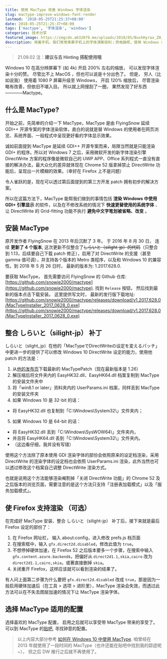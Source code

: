 ```yaml
---
title: 使用 MacType 改善 Windows 字体渲染
slug: mactype-improve-windows-font-render
lastmod: '2018-05-25T21:25:37+08:00'
date: 2018-05-25T21:25:37+08:00
tags: ['mactype', '字体渲染', 'windows']
categories: 技术分享
featured_image: https://imgcdn.a632079.me/uploads/2018/05/BushHyrax_ZH_CN9145408965_1920x1080.jpg
description: 用着手机，我们常常羡慕手机上的字体清晰锐利；而电脑呢，使用 Windows 的电脑显示字体和打印出来的字体迥然不同，这使我们埋怨。那有没有一种途径能够改善 Windows 系统的渲染策略呢？答案是有的。
---
```

 
> 21.09.02 注：**建议与去 Hinting 搭配使用哦**  

Windows 10 在高分辨屏幕下 (如 4k) 开启 200% 左右的缩放， 可以发现字体渲染十分的赞。 尽管比不上 MacOS ，但也可以说是十分出色了。 但是， 穷人（比如说我） 使用着 1080 P 屏幕升级至 Windows， 开启 120% 缩放后， 尽管渲染略有改善，但依旧不堪入目。 所以就上网搜刮了一圈， 果然发现了好东西————Mactype。

## 什么是 MacType?
开始之前，先简单的介绍一下 MacType，MacType 是由 FlyingSnow 延续 GDI++ 开源专案的字体渲染软体，直白的说就是替 Windows 的使用者在网页浏览、系统界面、一般程式中呈现更好看的字体显示效果。  

诚如前面提到 MacType 是延续 GDI++ 开源专案而来，局限当然就是只能渲染 GDI+ 的程序。所以对 Windows 7 之后，采用微软开发的新字体渲染引擎 DirectWrite 方案的程序像是微软自己的 UWP APP、Office 系列程式一直没有直接的解决办法，最大众化的差异就体现在 Chrome 52 版拿掉禁止 DirectWrite 功能后，呈现出一片模糊的效果。（幸好在 Firefox 上不是问题）  

令人雀跃的是，现在可以透过第后面提到的第三方开发 patch 拥有初步的解决方案。  

所以在这篇方法下，MacType 能帮我们做到的事情包括 **渲染 Windows 中使用 GDI+ 引擎显示** 的软件，以及在不修改系统的情况下 **快速更替使用的系统字体** 、让 DirectWrite 的 Grid-fitting 功能不执行 **避免中文字笔划被省略、改变** 。

## 安装 MacType
原开发作者 FlyingSnow 在 2013 年后沉默了 3 年。 于 2016 年 8 月 30 日， 连续 **更新了 4 个版本**, 这次更新不仅整合了~~しらいと（silight-jp）的代码~~（只整合到 1.13，后续要自己下载 patch 修正），启用了对 DirectWrite 的支援（甚至 gamma 值可调），并支持各个版本的 Metro 类程序，以及和 Windows 10 的兼容性。到 2018 年 5 月 26 日时， 最新的版本为: 1.2017.628.0.  

要获取 MacType， 首先需要访问 FlyingSnow 的 Github 仓库: [https://github.com/snowie2000/mactype](https://github.com/snowie2000/mactype).
找到 `Release` 按钮， 然后找到最新的版本点击下载安装。
这里提供写文时， 最新的发行版下载地址: [https://github.com/snowie2000/mactype/releases/download/v1.2017.628.0/MacTypeInstaller_2017_0628_0.exe](https://github.com/snowie2000/mactype/releases/download/v1.2017.628.0/MacTypeInstaller_2017_0628_0.exe)

## 整合 しらいと（silight-jp） 补丁
しらいと（slight_jp）在他的「MacTypeでDirectWriteの设定を変えるパッチ」中更进一步的提供了可以修改 Windows 10 DirectWrite 设定的能力，使用他 patch 的方法是：
1. 从[他的发布页](https://silight.hatenablog.jp/entry/MacTypePatch)下载最新的 MacTypePatch（现在最新版本是 1.26）
2. 解压缩后将文件夹内的 EasyHK32.dll、EasyHK64.dll 档案复制到 MacType 的安装文件夹中
3. 将「win8.1 or later」资料夹内的 UserParams.ini 档案，同样丢到 MacType 的安装文件夹
4. 如果 Windows 10 是 32-bit 的话：
  * 将 EasyHK32.dll 也复制到「C:\Windows\System32\」文件夹内；
5. 如果 Windows 10 是 64-bit 的话：
  * 将 EasyHK32.dll 丢到「C:\Windows\SysWOW64\」文件夹内，
  * 并且将 EasyHK64.dll 丢到「C:\Windows\System32\」文件夹内。
  * （这边看仔细，我并没有写错）

使用这个方法除了原本使用 GDI 渲染字体的部份会依照原来的设定档渲染，采用 DirectWrite 的渲染字体的设定档也会依照 UserParams.ini 渲染，此外当然也可以透过修改这个档案自己调整 DirectWrite 渲染方式。

也就是说用这个方法能够渲染阉割掉「关闭 DirectWrite 功能」的 Chrome 52 及之后版本的浏览页面，需要注意的是这个方法只支持「注册表加载模式」以及「服务加载模式」。

## 使 Firefox 支持渲染 （可选）
在完成好 MacType 安装、整合 しらいと（silight-jp） 补丁后，接下来就是最后 Firefox 设定的部份了：

1. 在 Firefox 网址栏， 输入 about:config，进入修改 prefs.js 档页面
2. 在搜索框中，输入 `gfx.direct2d.disabled`，修改此值为 `true`。
3. 不想停掉硬体加速，在 Firefox 52 之后版本要多一个步骤，在搜索中输入 `gfx.content.azure.backend`s，把偏好从 `direct2d1.1,skia,cairo` 改为`direct2d1.1,cairo,skia`，或著直接删掉 `skia`。
4. 关闭重开 Firefox，这样应该就可以看到渲染的结果了。

有人问上面第二步骤为什么要把 `gfx.direct2d.disabled` 改成 `true`，那是因为一般启用硬体加速后（在工具 > 选项 > 进阶里），MacType 渲染会失效，而透过此方法可以在不失去图层加速的情况下让 MacType 渲染字体。

## 选择 MacType 适用的配置
选择喜欢的 MacType 配置， 启用之后就可以享受带 MacType 带来的享受了。
可以到 MacType 的[贴吧](http://tieba.baidu.com/f?ie=utf-8&kw=mactype), 寻找钟意的配置。

> 以上内容大部分参考 [如何在 Windows 10 中使用 MacType](https://kreen.org/1892/how-to-use-mactype-on-windows-10).
> 咱曾经在 2013 年就使用了一段时间的 MacType（也许还能在贴吧中找到我的踪迹呢~）， 但之后 DW 推行之后就不再使用了。